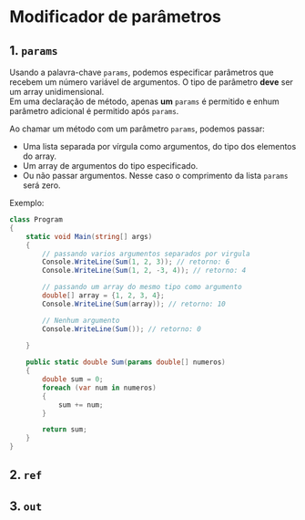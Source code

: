 # Modificador de parâmetros

## 1. `params`

Usando a palavra-chave `params`, podemos especificar parâmetros que recebem um número variável de argumentos. O tipo de parâmetro **deve** ser um array unidimensional.  
Em uma declaração de método, apenas **um** `params` é permitido e enhum parâmetro adicional é permitido após `params`.

Ao chamar um método com um parâmetro `params`, podemos passar:
- Uma lista separada por vírgula como argumentos, do tipo dos elementos do array.
- Um array de argumentos do tipo especificado.
- Ou não passar argumentos. Nesse caso o comprimento da lista `params` será zero.

Exemplo:
```c#
class Program
{
    static void Main(string[] args)
    {
        // passando varios argumentos separados por virgula
        Console.WriteLine(Sum(1, 2, 3)); // retorno: 6
        Console.WriteLine(Sum(1, 2, -3, 4)); // retorno: 4

        // passando um array do mesmo tipo como argumento
        double[] array = {1, 2, 3, 4};
        Console.WriteLine(Sum(array)); // retorno: 10

        // Nenhum argumento
        Console.WriteLine(Sum()); // retorno: 0

    }
    
    public static double Sum(params double[] numeros)
    {
        double sum = 0;
        foreach (var num in numeros)
        {
            sum += num;
        }

        return sum;
    }
}
```
## 2. `ref`


## 3. `out`
